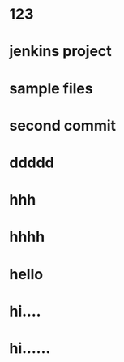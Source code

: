 # 123
# jenkins project
# sample files
# second commit
# ddddd
# hhh
# hhhh
# hello
# hi....
# hi......
